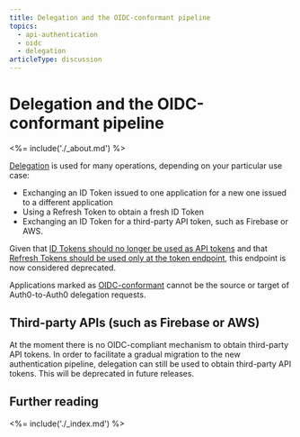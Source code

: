 ```yaml
---
title: Delegation and the OIDC-conformant pipeline
topics:
  - api-authentication
  - oidc
  - delegation
articleType: discussion
---
```


# Delegation and the OIDC-conformant pipeline

<%= include('./_about.md') %>

[Delegation](/api/authentication#delegation) is used for many operations, depending on your particular use case:

* Exchanging an ID Token issued to one application for a new one issued to a different application
* Using a Refresh Token to obtain a fresh ID Token
* Exchanging an ID Token for a third-party API token, such as Firebase or AWS.

Given that [ID Tokens should no longer be used as API tokens](/api-auth/tutorials/adoption/api-tokens) and that [Refresh Tokens should be used only at the token endpoint](/api-auth/tutorials/adoption/refresh-tokens), this endpoint is now considered deprecated.

Applications marked as [OIDC-conformant](/api-auth/tutorials/adoption/oidc-conformant) cannot be the source or target of Auth0-to-Auth0 delegation requests.

## Third-party APIs (such as Firebase or AWS)

At the moment there is no OIDC-compliant mechanism to obtain third-party API tokens.
In order to facilitate a gradual migration to the new authentication pipeline, delegation can still be used to obtain third-party API tokens.
This will be deprecated in future releases.

## Further reading

<%= include('./_index.md') %>
